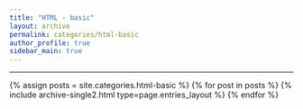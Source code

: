 ```yaml
---
title: "HTML - basic"
layout: archive
permalink: categories/html-basic
author_profile: true
sidebar_main: true
---
```


<!-- 공백이 포함되어 있는 카테고리 이름의 경우 site.categories['a b c'] 이런식으로! -->

***

{% assign posts = site.categories.html-basic %}
{% for post in posts %} {% include archive-single2.html type=page.entries_layout %} {% endfor %}